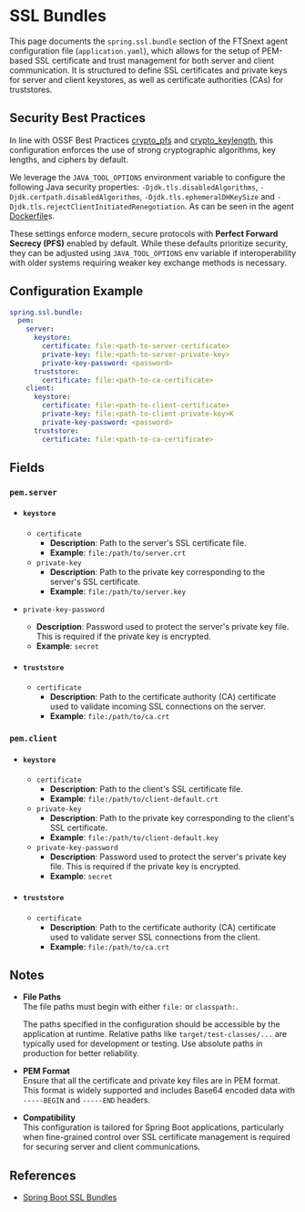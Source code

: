 # SSL Bundles <Badge type="tip" text="All Agents" /> <Badge type="tip" text="Optional" /> <Badge type="warning" text="Since 5.0" />

This page documents the `spring.ssl.bundle` section of the FTSnext agent configuration file
(`application.yaml`), which allows for the setup of PEM-based SSL certificate and trust management
for both server and client communication. It is structured to define SSL certificates and private
keys for server and client keystores, as well as certificate authorities (CAs) for truststores.

## Security Best Practices

In line with OSSF Best Practices [crypto_pfs][crypto_pfs] and [crypto_keylength][crypto_keylength],
this configuration enforces the use of strong cryptographic algorithms, key lengths, and ciphers by
default.

We leverage the `JAVA_TOOL_OPTIONS` environment variable to configure the following Java security
properties: `-Djdk.tls.disabledAlgorithms`, `-Djdk.certpath.disabledAlgorithms`,
`-Djdk.tls.ephemeralDHKeySize` and `-Djdk.tls.rejectClientInitiatedRenegotiation`. As can be seen in
the agent [Dockerfile][Dockerfile]s.

These settings enforce modern, secure protocols with **Perfect Forward Secrecy (PFS)** enabled by
default. While these defaults prioritize security, they can be adjusted using `JAVA_TOOL_OPTIONS`
env variable if interoperability with older systems requiring weaker key exchange methods is
necessary.

## Configuration Example

```yaml
spring.ssl.bundle:
  pem:
    server:
      keystore:
        certificate: file:<path-to-server-certificate>
        private-key: file:<path-to-server-private-key>
        private-key-password: <password>
      truststore:
        certificate: file:<path-to-ca-certificate>
    client:
      keystore:
        certificate: file:<path-to-client-certificate>
        private-key: file:<path-to-client-private-key>K
        private-key-password: <password>
      truststore:
        certificate: file:<path-to-ca-certificate>
```

## Fields

### `pem.server` <Badge type="warning" text="Since 5.0" />

* #### `keystore` <Badge type="warning" text="Since 5.0" />
  * `certificate`
    * **Description**: Path to the server's SSL certificate file.
    * **Example**: `file:/path/to/server.crt`
  * `private-key`
    * **Description**: Path to the private key corresponding to the server's SSL certificate.
    * **Example**: `file:/path/to/server.key`
* `private-key-password`
  * **Description**: Password used to protect the server's private key file. This is required if the
    private key is encrypted.
  * **Example**: `secret`

* #### `truststore` <Badge type="warning" text="Since 5.0" />
  * `certificate`
    * **Description**: Path to the certificate authority (CA) certificate used to validate
      incoming
      SSL connections on the server.
    * **Example**: `file:/path/to/ca.crt`

### `pem.client` <Badge type="warning" text="Since 5.0" />

* #### `keystore` <Badge type="warning" text="Since 5.0" />
  * `certificate`
    * **Description**: Path to the client's SSL certificate file.
    * **Example**: `file:/path/to/client-default.crt`
  * `private-key`
    * **Description**: Path to the private key corresponding to the client's SSL certificate.
    * **Example**: `file:/path/to/client-default.key`
  * `private-key-password`
    * **Description**: Password used to protect the server's private key file. This is required if
      the private key is encrypted.
    * **Example**: `secret`

* #### `truststore` <Badge type="warning" text="Since 5.0" />
  * `certificate`
    * **Description**: Path to the certificate authority (CA) certificate used to validate
      server
      SSL connections from the client.
    * **Example**: `file:/path/to/ca.crt`

## Notes

* **File Paths**  
  The file paths must begin with either `file:` or `classpath:`.

  The paths specified in the configuration should be accessible by the application at runtime.
  Relative paths like `target/test-classes/...` are typically used for development or testing. Use
  absolute paths in production for better reliability.

* **PEM Format**  
  Ensure that all the certificate and private key files are in PEM format. This format is widely
  supported and includes Base64 encoded data with `-----BEGIN` and `-----END` headers.

* **Compatibility**  
  This configuration is tailored for Spring Boot applications, particularly when fine-grained
  control over SSL certificate management is required for securing server and client communications.

## References

* [Spring Boot SSL Bundles](https://docs.spring.io/spring-boot/reference/features/ssl.html)

[crypto_pfs]: https://www.bestpractices.dev/en/criteria/0#0.crypto_pfs

[crypto_keylength]: https://www.bestpractices.dev/en/criteria/0#0.crypto_keylength

[Dockerfile]: https://github.com/medizininformatik-initiative/fts-next/blob/main/clinical-domain-agent/Dockerfile
